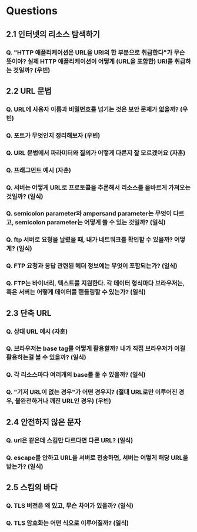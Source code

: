 # Questions

## 2.1 인터넷의 리소스 탐색하기

### Q. "HTTP 애플리케이션은 URL을 URI의 한 부분으로 취급한다"가 무슨 뜻이야? 실제 HTTP 애플리케이션이 어떻게 \(URL을 포함한\) URI를 취급하는 것일까? \(우빈\)

## 2.2 URL 문법

### Q. URL에 사용자 이름과 비밀번호를 넘기는 것은 보안 문제가 없을까? \(우빈\)

### Q. 포트가 무엇인지 정리해보자 \(우빈\)

### Q. URL 문법에서 파라미터와 질의가 어떻게 다른지 잘 모르겠어요 \(자훈\)

### Q. 프래그먼트 예시 \(자훈\)

### Q. 서버는 어떻게 URL로 프로토콜을 추론해서 리소스를 올바르게 가져오는 것일까? \(일식\)

### Q. semicolon parameter와 ampersand parameter는 무엇이 다르고, semicolon parameter는 어떻게 쓸 수 있는 것일까? \(일식\)

### Q. ftp 서버로 요청을 날렸을 때, 내가 네트워크를 확인할 수 있을까? 어떻게? \(일식\)

### Q. FTP 요청과 응답 관련된 헤더 정보에는 무엇이 포함되는가? \(일식\)

### Q. FTP는 바이너리, 텍스트를 지원한다. 각 데이터 형식마다 브라우저는, 혹은 서버는 어떻게 데이터를 핸들링할 수 있는가? \(일식\)

## 2.3 단축 URL

### Q. 상대 URL 예시 \(자훈\)

### Q. 브라우저는 base tag를 어떻게 활용할까? 내가 직접 브라우저가 이걸 활용하는걸 볼 수 있을까? \(일식\)

### Q. 각 리소스마다 여러개의 base를 둘 수 있을까? \(일식\)

### Q. "기저 URL이 없는 경우"가 어떤 경우지? \(절대 URL로만 이루어진 경우, 불완전하거나 깨진 URL인 경우\) \(우빈\)

## 2.4 안전하지 않은 문자

### Q. url은 같은데 스킴만 다르다면 다른 URL? \(일식\)

### Q. escape를 안하고 URL을 서버로 전송하면, 서버는 어떻게 해당 URL을 받는가? \(일식\)

## 2.5 스킴의 바다

### Q. TLS 버전은 왜 있고, 무슨 차이가 있을까? \(일식\)

### Q. TLS 암호화는 어떤 식으로 이루어질까? \(일식\)


